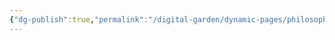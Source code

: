 ```yaml
---
{"dg-publish":true,"permalink":"/digital-garden/dynamic-pages/philosophy-history-and-religion/ethara-janda/chhathrapathi-shivaji-maharaj/","dgHomeLink":true,"dgPassFrontmatter":false}
---
```


